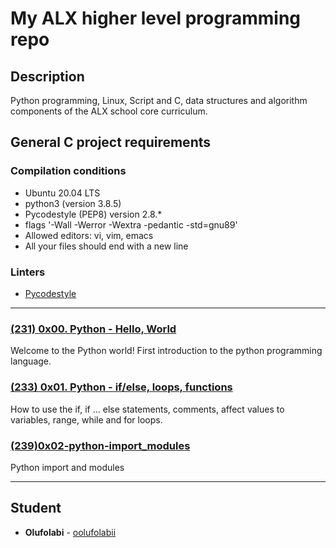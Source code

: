 # My ALX higher level programming repo

## Description

Python programming, Linux, Script and C, data structures and algorithm components of the ALX school core curriculum.

## General C project requirements

### Compilation conditions

* Ubuntu 20.04 LTS
* python3 (version 3.8.5)
* Pycodestyle (PEP8) version 2.8.*
* flags '-Wall -Werror -Wextra -pedantic -std=gnu89'
* Allowed editors: vi, vim, emacs
* All your files should end with a new line

### Linters

* [Pycodestyle](https://github.com/PyCQA/pycodestyle/issues/466)

---

### [(231)  0x00. Python - Hello, World](./0x00-python-hello_world/)

Welcome to the Python world! First introduction to the python programming language.

### [(233) 0x01. Python - if/else, loops, functions](./0x01-python-if_else_loops_functions)

How to use the if, if ... else statements, comments, affect values to variables, range, while and for loops.

### [(239)0x02-python-import_modules](./0x02-python-import_modules)

Python import and modules

---

## Student

* **Olufolabi** - [oolufolabii](github.com/oolufolabii/)
